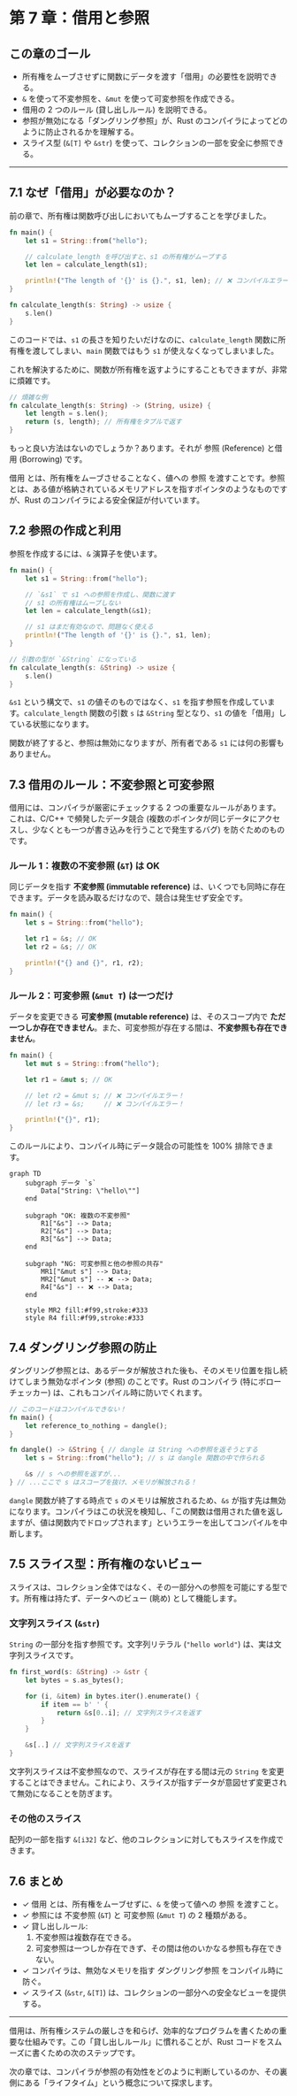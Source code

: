 # 第 7 章：借用と参照

## この章のゴール
- 所有権をムーブさせずに関数にデータを渡す「借用」の必要性を説明できる。
- `&` を使って不変参照を、`&mut` を使って可変参照を作成できる。
- 借用の 2 つのルール (貸し出しルール) を説明できる。
- 参照が無効になる「ダングリング参照」が、Rust のコンパイラによってどのように防止されるかを理解する。
- スライス型 (`&[T]` や `&str`) を使って、コレクションの一部を安全に参照できる。

---

## 7.1 なぜ「借用」が必要なのか？

前の章で、所有権は関数呼び出しにおいてもムーブすることを学びました。

```rust
fn main() {
    let s1 = String::from("hello");

    // calculate_length を呼び出すと、s1 の所有権がムーブする
    let len = calculate_length(s1);

    println!("The length of '{}' is {}.", s1, len); // ❌ コンパイルエラー！s1 はムーブ済み
}

fn calculate_length(s: String) -> usize {
    s.len()
}
```

このコードでは、`s1` の長さを知りたいだけなのに、`calculate_length` 関数に所有権を渡してしまい、`main` 関数ではもう `s1` が使えなくなってしまいました。

これを解決するために、関数が所有権を返すようにすることもできますが、非常に煩雑です。

```rust
// 煩雑な例
fn calculate_length(s: String) -> (String, usize) {
    let length = s.len();
    return (s, length); // 所有権をタプルで返す
}
```

もっと良い方法はないのでしょうか？あります。それが 参照 (Reference) と借用 (Borrowing) です。

借用 とは、所有権をムーブさせることなく、値への 参照 を渡すことです。参照とは、ある値が格納されているメモリアドレスを指すポインタのようなものですが、Rust のコンパイラによる安全保証が付いています。

## 7.2 参照の作成と利用

参照を作成するには、`&` 演算子を使います。

```rust
fn main() {
    let s1 = String::from("hello");

    // `&s1` で s1 への参照を作成し、関数に渡す
    // s1 の所有権はムーブしない
    let len = calculate_length(&s1);

    // s1 はまだ有効なので、問題なく使える
    println!("The length of '{}' is {}.", s1, len);
}

// 引数の型が `&String` になっている
fn calculate_length(s: &String) -> usize {
    s.len()
}
```

`&s1` という構文で、`s1` の値そのものではなく、`s1` を指す参照を作成しています。`calculate_length` 関数の引数 `s` は `&String` 型となり、`s1` の値を「借用」している状態になります。

関数が終了すると、参照は無効になりますが、所有者である `s1` には何の影響もありません。

## 7.3 借用のルール：不変参照と可変参照

借用には、コンパイラが厳密にチェックする 2 つの重要なルールがあります。これは、C/C++ で頻発したデータ競合 (複数のポインタが同じデータにアクセスし、少なくとも一つが書き込みを行うことで発生するバグ) を防ぐためのものです。

### ルール 1：複数の不変参照 (`&T`) は OK
同じデータを指す **不変参照 (immutable reference)** は、いくつでも同時に存在できます。データを読み取るだけなので、競合は発生せず安全です。

```rust
fn main() {
    let s = String::from("hello");

    let r1 = &s; // OK
    let r2 = &s; // OK

    println!("{} and {}", r1, r2);
}
```

### ルール 2：可変参照 (`&mut T`) は一つだけ
データを変更できる **可変参照 (mutable reference)** は、そのスコープ内で **ただ一つしか存在できません**。また、可変参照が存在する間は、**不変参照も存在できません**。

```rust
fn main() {
    let mut s = String::from("hello");

    let r1 = &mut s; // OK

    // let r2 = &mut s; // ❌ コンパイルエラー！
    // let r3 = &s;     // ❌ コンパイルエラー！

    println!("{}", r1);
}
```

このルールにより、コンパイル時にデータ競合の可能性を 100% 排除できます。

```mermaid
graph TD
    subgraph データ `s`
        Data["String: \"hello\""]
    end

    subgraph "OK: 複数の不変参照"
        R1["&s"] --> Data;
        R2["&s"] --> Data;
        R3["&s"] --> Data;
    end

    subgraph "NG: 可変参照と他の参照の共存"
        MR1["&mut s"] --> Data;
        MR2["&mut s"] -- ❌ --> Data;
        R4["&s"] -- ❌ --> Data;
    end

    style MR2 fill:#f99,stroke:#333
    style R4 fill:#f99,stroke:#333
```

## 7.4 ダングリング参照の防止

ダングリング参照とは、あるデータが解放された後も、そのメモリ位置を指し続けてしまう無効なポインタ (参照) のことです。Rust のコンパイラ (特にボローチェッカー) は、これもコンパイル時に防いでくれます。

```rust
// このコードはコンパイルできない！
fn main() {
    let reference_to_nothing = dangle();
}

fn dangle() -> &String { // dangle は String への参照を返そうとする
    let s = String::from("hello"); // s は dangle 関数の中で作られる

    &s // s への参照を返すが...
} // ...ここで s はスコープを抜け、メモリが解放される！
```

`dangle` 関数が終了する時点で `s` のメモリは解放されるため、`&s` が指す先は無効になります。コンパイラはこの状況を検知し、「この関数は借用された値を返しますが、値は関数内でドロップされます」というエラーを出してコンパイルを中断します。

## 7.5 スライス型：所有権のないビュー

スライスは、コレクション全体ではなく、その一部分への参照を可能にする型です。所有権は持たず、データへのビュー (眺め) として機能します。

### 文字列スライス (`&str`)
`String` の一部分を指す参照です。文字列リテラル (`"hello world"`) は、実は文字列スライスです。

```rust
fn first_word(s: &String) -> &str {
    let bytes = s.as_bytes();

    for (i, &item) in bytes.iter().enumerate() {
        if item == b' ' {
            return &s[0..i]; // 文字列スライスを返す
        }
    }

    &s[..] // 文字列スライスを返す
}
```

文字列スライスは不変参照なので、スライスが存在する間は元の `String` を変更することはできません。これにより、スライスが指すデータが意図せず変更されて無効になることを防ぎます。

### その他のスライス
配列の一部を指す `&[i32]` など、他のコレクションに対してもスライスを作成できます。

## 7.6 まとめ

- ✓ 借用 とは、所有権をムーブせずに、`&` を使って値への 参照 を渡すこと。
- ✓ 参照には 不変参照 (`&T`) と 可変参照 (`&mut T`) の 2 種類がある。
- ✓ 貸し出しルール:
  1. 不変参照は複数存在できる。
  2. 可変参照は一つしか存在できず、その間は他のいかなる参照も存在できない。
- ✓ コンパイラは、無効なメモリを指す ダングリング参照 をコンパイル時に防ぐ。
- ✓ スライス (`&str`, `&[T]`) は、コレクションの一部分への安全なビューを提供する。

---

借用は、所有権システムの厳しさを和らげ、効率的なプログラムを書くための重要な仕組みです。この「貸し出しルール」に慣れることが、Rust コードをスムーズに書くための次のステップです。

次の章では、コンパイラが参照の有効性をどのように判断しているのか、その裏側にある「ライフタイム」という概念について探求します。
